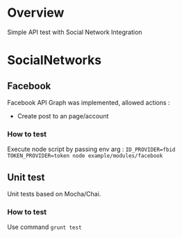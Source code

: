 # Overview

Simple API test with Social Network Integration

# SocialNetworks

## Facebook

Facebook API Graph was implemented, allowed actions :
- Create post to an page/account

### How to test
Execute node script by passing env arg :
`ID_PROVIDER=fbid TOKEN_PROVIDER=token node example/modules/facebook`

## Unit test

Unit tests based on Mocha/Chai.

### How to test
Use command `grunt test`
